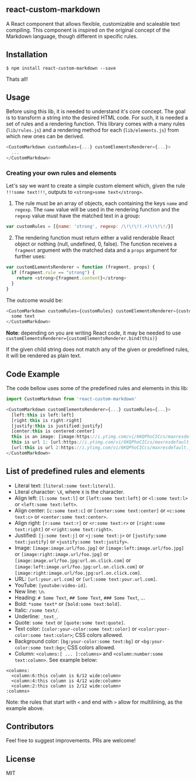 ## react-custom-markdown

A React component that allows flexible, customizable and scaleable text compiling. This component is inspired on the original concept of the Markdown language, though different in specific rules.

## Installation

    $ npm install react-custom-markdown --save

  Thats all!

## Usage

Before using this lib, it is needed to understand it's core concept. The goal is to transform a string into the desired HTML code. For such, it is needed a set of rules and a rendering function. This library comes with a many rules (`lib/rules.js`) and a rendering method for each (`lib/elements.js`) from which new ones can be derived.

```javascript
<CustomMarkdown customRules={...} customElementsRenderer={...}>
  ...
</CustomMarkdown>
```

### Creating your own rules and elements

Let's say we want to create a simple custom element which, given the rule `!!!some text!!!`, outputs to `<strong>some text</strong>`.

1. The rule must be an array of objects, each containing the keys `name` and `regexp`. The `name` value will be used in the rendering function and the `regexp` value must have the matched text in a group:

```javascript
var customRules = [{name: 'strong', regexp: /\!\!\!(.+)\!\!\!/}]
```

2. The rendering function must return either a valid renderable React object or nothing (null, undefined, 0, false). The function receives a `fragment` argument with the matched data and a `props` argument for further uses:

```javascript
var customELementsRenderer = function (fragment, props) {
  if (fragment.rule == "strong") {
    return <strong>{fragment.content}</strong>
  }
}
```

The outcome would be:

```javascript
<CustomMarkdown customRules={customRules} customElementsRenderer={customElementsRenderer}>
  some text
</CustomMarkdown>
```

**Note**: depending on you are writing React code, it may be needed to use `customElementsRenderer={customElementsRenderer.bind(this)}`

If the given child string does not match any of the given or predefined rules, it will be rendered as plain text.

## Code Example

The code bellow uses some of the predefined rules and elements in this lib:

```javascript
import CustomMarkdown from 'react-custom-markdown'

<CustomMarkdown customElementsRenderer={...} customRules={...}>
  [left:this is left:left]
  [right:this is right:right]
  [justify:this is justified:justify]
  [center:this is centered:center]
  this is an image: [image:https://i.ytimg.com/vi/6KQPhoCICcs/maxresdefault.jpg]
  this is url 1: [url:https://i.ytimg.com/vi/6KQPhoCICcs/maxresdefault.jpg]
  [url:this is url 2:https://i.ytimg.com/vi/6KQPhoCICcs/maxresdefault.jpg]
</CustomMarkdown>
```

## List of predefined rules and elements

- Literal text: `[literal:some text:literal]`.
- Literal character: `\X`, where `X` is the character.
- Align left: `[l:some text:l]` or `[left:some text:left]` or `<l:some text:l>` or `<left:some text:left>`.
- Align center: `[c:some text:c]` or `[center:some text:center]` or `<c:some text:c>` or `<center:some text:center>`.
- Align right: `[r:some text:r]` or `<r:some text:r>` or `[right:some text:right]` or `<right:some text:right>`.
- Justified: `[j:some text:j]` or `<j:some text:j>` or `[justify:some text:justify]` or `<justify:some text:justify>`.
- Image: `[image:image.url/foo.jpg]` or `[image:left:image.url/foo.jpg]` or `[image:right:image.url/foo.jpg]` or `[image:image.url/foo.jpg:url.on.click.com]` or `[image:left:image.url/foo.jpg:url.on.click.com]` or `[image:right:image.url/foo.jpg:url.on.click.com]`.
- URL: `[url:your.url.com]` or `[url:some text:your.url.com]`.
- YouTube: `[youtube:video-id]`.
- New line: `\n`.
- Heading: `# Some Text`, `## Some Text`, `### Some Text`, ...
- Bold: `*some text*` or `[bold:some text:bold]`.
- Italic: `/some text/`.
- Underline: `_text_`.
- Quote: `some text` or `[quote:some text:quote]`.
- Text color: `[color:your-color:some text:color]` or `<color:your-color:some text:color>`; CSS colors allowed.
- Background color: `[bg:your-color:some text:bg]` or `<bg:your-color:some text:bg>`; CSS colors allowed.
- Column: `<columns:[ ... ]:columns>` and `<column:number:some text:column>`. See example below:

```
<columns:
  <column:6:this column is 6/12 wide:column>
  <column:4:this column is 4/12 wide:column>
  <column:2:this column is 2/12 wide:column>
:columns>
```

Note: the rules that start with `<` and end with `>` allow for multilining, as the example above.

## Contributors

Feel free to suggest improvements. PRs are welcome!

## License

MIT
